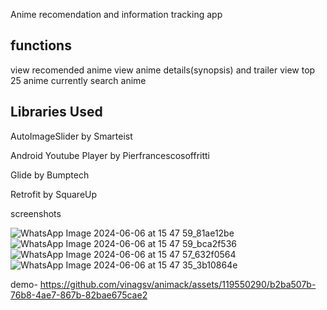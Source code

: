  Anime recomendation and information tracking app
 
## functions
view recomended anime
view anime details(synopsis) and trailer
view top 25 anime currently
search anime


## Libraries Used
AutoImageSlider by Smarteist 

Android Youtube Player by Pierfrancescosoffritti 

Glide by Bumptech 

Retrofit by SquareUp 

screenshots

![WhatsApp Image 2024-06-06 at 15 47 59_81ae12be](https://github.com/vinagsv/animack/assets/119550290/d6e97527-3b6d-451f-bedc-a70ef289e013)
![WhatsApp Image 2024-06-06 at 15 47 59_bca2f536](https://github.com/vinagsv/animack/assets/119550290/d1f653a0-8c55-4986-8154-5d387eec8b91)
![WhatsApp Image 2024-06-06 at 15 47 57_632f0564](https://github.com/vinagsv/animack/assets/119550290/dc39c4ea-1faa-4a72-b398-31a5e08cb7fb)
![WhatsApp Image 2024-06-06 at 15 47 35_3b10864e](https://github.com/vinagsv/animack/assets/119550290/7cdf7bd9-fba1-4290-82b2-f3965fc6c464)

demo-
https://github.com/vinagsv/animack/assets/119550290/b2ba507b-76b8-4ae7-867b-82bae675cae2

